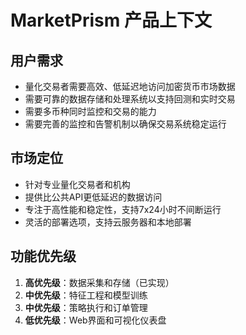 # MarketPrism 产品上下文

## 用户需求
- 量化交易者需要高效、低延迟地访问加密货币市场数据
- 需要可靠的数据存储和处理系统以支持回测和实时交易
- 需要多币种同时监控和交易的能力
- 需要完善的监控和告警机制以确保交易系统稳定运行

## 市场定位
- 针对专业量化交易者和机构
- 提供比公共API更低延迟的数据访问
- 专注于高性能和稳定性，支持7x24小时不间断运行
- 灵活的部署选项，支持云服务器和本地部署

## 功能优先级
1. **高优先级**：数据采集和存储（已实现）
2. **中优先级**：特征工程和模型训练
3. **中优先级**：策略执行和订单管理
4. **低优先级**：Web界面和可视化仪表盘
